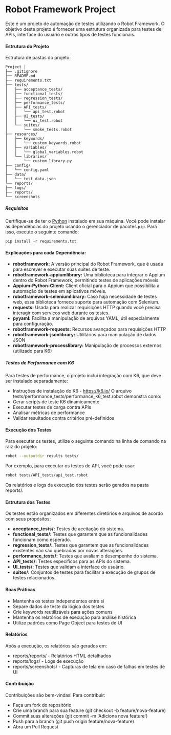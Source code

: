 # Robot Framework Project
Este é um projeto de automação de testes utilizando o Robot Framework. O objetivo deste projeto é fornecer uma estrutura organizada para testes de APIs, interface do usuário e outros tipos de testes funcionais.

#### Estrutura do Projeto
Estrutura de pastas do projeto:
```
Project │ 
├── .gitignore
├── README.md
├── requirements.txt
├── tests/
│   ├── acceptance_tests/
│   ├── functional_tests/
│   ├── regression_tests/
│   ├── performance_tests/
│   ├── API_tests/
│   │   └── api_test.robot
│   ├── UI_tests/
│   │   └── ui_test.robot
│   └── suites/
│       └── smoke_tests.robot
├── resources/
│   ├── keywords/
│   │   └── custom_keywords.robot
│   ├── variables/
│   │   └── global_variables.robot
│   └── libraries/
│       └── custom_library.py
├── config/
│   └── config.yaml
├── data/
│   └── test_data.json
└── reports/
├── logs/
├── reports/
└── screenshots
```

##### Requisitos
Certifique-se de ter o [Python](https://www.python.org/) instalado em sua máquina. Você pode instalar as dependências do projeto usando o gerenciador de pacotes `pip`. Para isso, execute o seguinte comando:

```
pip install -r requirements.txt
```

#### Explicações para cada Dependência:

- **robotframework:** A versão principal do Robot Framework, que é usada para escrever e executar suas suítes de teste.
- **robotframework-appiumlibrary:** Uma biblioteca para integrar o Appium dentro do Robot Framework, permitindo testes de aplicações móveis.
- **Appium-Python-Client:** Client oficial para o Appium que possibilita a automação de testes em aplicativos móveis.
- **robotframework-seleniumlibrary:** Caso haja necessidade de testes web, essa biblioteca fornece suporte para automação com Selenium.
- **requests:** Usada para realizar requisições HTTP quando você precisa interagir com serviços web durante os testes.
- **pyyaml:** Facilita a manipulação de arquivos YAML, útil especialmente para configuração.
- **robotframework-requests:** Recursos avançados para requisições HTTP
- **robotframework-jsonlibrary:** Utilitários para manipulação de dados JSON
- **robotframework-processlibrary:** Manipulação de processos externos (utilizado para K6)

##### Testes de Performance com K6
Para testes de performance, o projeto inclui integração com K6, que deve ser instalado separadamente:
- Instruções de instalação do K6 - https://k6.io/
O arquivo tests/performance_tests/performance_k6_test.robot demonstra como:
- Gerar scripts de teste K6 dinamicamente
- Executar testes de carga contra APIs
- Analisar métricas de performance
- Validar resultados contra critérios pré-definidos

#### Execução dos Testes
Para executar os testes, utilize o seguinte comando na linha de comando na raiz do projeto:
```bash
robot --outputdir results tests/
```
Por exemplo, para executar os testes de API, você pode usar:

```bash
robot tests/API_tests/api_test.robot
```

Os relatórios e logs da execução dos testes serão gerados na pasta reports/.


#### Estrutura dos Testes
Os testes estão organizados em diferentes diretórios e arquivos de acordo com seus propósitos:

- **acceptance_tests/:** Testes de aceitação do sistema.
- **functional_tests/:** Testes que garantem que as funcionalidades funcionam como esperado.
- **regression_tests/:** Testes que garantem que as funcionalidades existentes não são quebradas por novas alterações.
- **performance_tests/:** Testes que avaliam o desempenho do sistema.
- **API_tests/:** Testes específicos para as APIs do sistema.
- **UI_tests/:** Testes que validam a interface do usuário.
- **suites/:** Conjuntos de testes para facilitar a execução de grupos de testes relacionados.

#### Boas Práticas
- Mantenha os testes independentes entre si
- Separe dados de teste da lógica dos testes
- Crie keywords reutilizáveis para ações comuns
- Mantenha os relatórios de execução para análise histórica
- Utilize padrões como Page Object para testes de UI

#### Relatórios
Após a execução, os relatórios são gerados em:
- reports/reports/ - Relatórios HTML detalhados
- reports/logs/ - Logs de execução
- reports/screenshots/ - Capturas de tela em caso de falhas em testes de UI

#### Contribuição
Contribuições são bem-vindas! Para contribuir:
- Faça um fork do repositório
- Crie uma branch para sua feature (git checkout -b feature/nova-feature)
- Commit suas alterações (git commit -m 'Adiciona nova feature')
- Push para a branch (git push origin feature/nova-feature)
- Abra um Pull Request